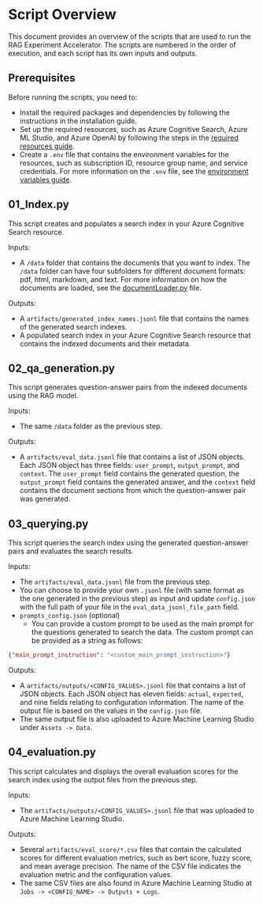 # Script Overview

This document provides an overview of the scripts that are used to run the RAG Experiment Accelerator. The scripts are numbered in the order of execution, and each script has its own inputs and outputs.

## Prerequisites
Before running the scripts, you need to:

- Install the required packages and dependencies by following the instructions in the installation guide.
- Set up the required resources, such as Azure Cognitive Search, Azure ML Studio, and Azure OpenAI by following the steps in the [required resources guide](/docs/environment-variables.md#required-resources).
- Create a `.env` file that contains the environment variables for the resources, such as subscription ID, resource group name, and service credentials. For more information on the `.env` file, see the [environment variables guide](/docs/environment-variables.md#environment-variables).

## 01_Index.py
This script creates and populates a search index in your Azure Cognitive Search resource.

Inputs:

- A `/data` folder that contains the documents that you want to index. The `/data` folder can have four subfolders for different document formats: pdf, html, markdown, and text. For more information on how the documents are loaded, see the [documentLoader.py](/rag_experiment_accelerator/doc_loader/documentLoader.py) file.

Outputs:

- A `artifacts/generated_index_names.jsonl` file that contains the names of the generated search indexes.
- A populated search index in your Azure Cognitive Search resource that contains the indexed documents and their metadata.

## 02_qa_generation.py
This script generates question-answer pairs from the indexed documents using the RAG model.

Inputs:

- The same `/data` folder as the previous step.

Outputs:

- A `artifacts/eval_data.jsonl` file that contains a list of JSON objects. Each JSON object has three fields: `user_prompt`, `output_prompt`, and `context`. The `user_prompt` field contains the generated question, the `output_prompt` field contains the generated answer, and the `context` field contains the document sections from which the question-answer pair was generated.

## 03_querying.py
This script queries the search index using the generated question-answer pairs and evaluates the search results.

Inputs:

- The `artifacts/eval_data.jsonl` file from the previous step.
- You can choose to provide your own `.jsonl` file (with same format as the one generated in the previous step) as input and update `config.json` with the full path of your file in the `eval_data_jsonl_file_path` field.
- `prompts_config.json` (optional)
  - You can provide a custom prompt to be used as the main prompt for the questions generated to search the data. The custom prompt can be provided as a string as follows:

```json
{"main_prompt_instruction": "<custom_main_prompt_instruction>"}
```



Outputs:

- A `artifacts/outputs/<CONFIG_VALUES>.jsonl` file that contains a list of JSON objects. Each JSON object has eleven fields: `actual`, `expected`, and nine fields relating to configuration information. The name of the output file is based on the values in the `config.json` file.
- The same output file is also uploaded to Azure Machine Learning Studio under `Assets -> Data`.

## 04_evaluation.py
This script calculates and displays the overall evaluation scores for the search index using the output files from the previous step.

Inputs:

- The `artifacts/outputs/<CONFIG_VALUES>.jsonl` file that was uploaded to Azure Machine Learning Studio.

Outputs:

- Several `artifacts/eval_score/*.csv` files that contain the calculated scores for different evaluation metrics, such as bert score, fuzzy score, and mean average precision. The name of the CSV file indicates the evaluation metric and the configuration values.
- The same CSV files are also found in Azure Machine Learning Studio at `Jobs -> <CONFIG_NAME> -> Outputs + Logs`.
